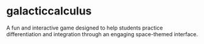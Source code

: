 # galacticcalculus
A fun and interactive game designed to help students practice differentiation and integration through an engaging space-themed interface.
